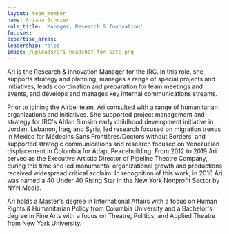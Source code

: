 ```yaml
---
layout: team_member
name: Ariana Schrier
role_title: 'Manager, Research & Innovation'
focuses:
expertise_areas:
leadership: false
image: /uploads/ari-headshot-for-site.png
---
```


Ari is the Research & Innovation Manager for the IRC. In this role, she supports strategy and planning, manages a range of special projects and initiatives, leads coordination and preparation for team meetings and events, and develops and manages key internal communications streams.

Prior to joining the Airbel team, Ari consulted with a range of humanitarian organizations and initiatives. She supported project management and strategy for IRC's Ahlan Simsim early childhood development initiative in Jordan, Lebanon, Iraq, and Syria, led research focused on migration trends in Mexico for Médecins Sans Fronti&egrave;res/Doctors without Borders, and supported strategic communications and research focused on Venezuelan displacement in Colombia for Adapt Peacebuilding. From 2012 to 2019 Ari served as the Executive Artistic Director of Pipeline Theatre Company, during this time she led monumental organizational growth and productions received widespread critical acclaim. In recognition of this work, in 2016 Ari was named a 40 Under 40 Rising Star in the New York Nonprofit Sector by NYN Media.

Ari holds a Master's degree in International Affairs with a focus on Human Rights & Humanitarian Policy from Columbia University and a Bachelor's degree in Fine Arts with a focus on Theatre, Politics, and Applied Theatre from New York University.

